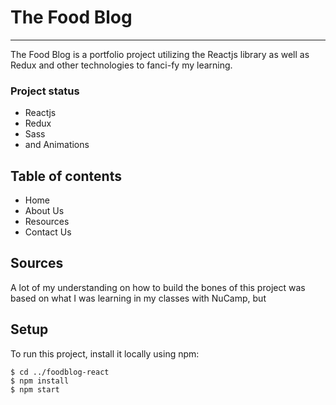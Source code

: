 <!-- Title and internal titles -->

# The Food Blog

---

<!-- Introduction - the project's aim -->

The Food Blog is a portfolio project utilizing the Reactjs library as well as Redux and other technologies to fanci-fy my learning.

### Project status

<!-- Technologies -->

- Reactjs
- Redux
- Sass
- and Animations

## Table of contents

- Home
- About Us
- Resources
- Contact Us

## Sources

A lot of my understanding on how to build the bones of this project was based on what I was learning in my classes with NuCamp, but

## Setup

To run this project, install it locally using npm:

```
$ cd ../foodblog-react
$ npm install
$ npm start
```
